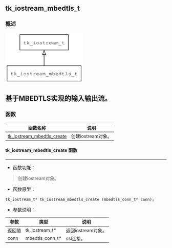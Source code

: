 ## tk\_iostream\_mbedtls\_t
### 概述
![image](images/tk_iostream_mbedtls_t_0.png)

基于MBEDTLS实现的输入输出流。
----------------------------------
### 函数
<p id="tk_iostream_mbedtls_t_methods">

| 函数名称 | 说明 | 
| -------- | ------------ | 
| <a href="#tk_iostream_mbedtls_t_tk_iostream_mbedtls_create">tk\_iostream\_mbedtls\_create</a> | 创建iostream对象。 |
#### tk\_iostream\_mbedtls\_create 函数
-----------------------

* 函数功能：

> <p id="tk_iostream_mbedtls_t_tk_iostream_mbedtls_create">创建iostream对象。

* 函数原型：

```
tk_iostream_t* tk_iostream_mbedtls_create (mbedtls_conn_t* conn);
```

* 参数说明：

| 参数 | 类型 | 说明 |
| -------- | ----- | --------- |
| 返回值 | tk\_iostream\_t* | 返回iostream对象。 |
| conn | mbedtls\_conn\_t* | ssl连接。 |
